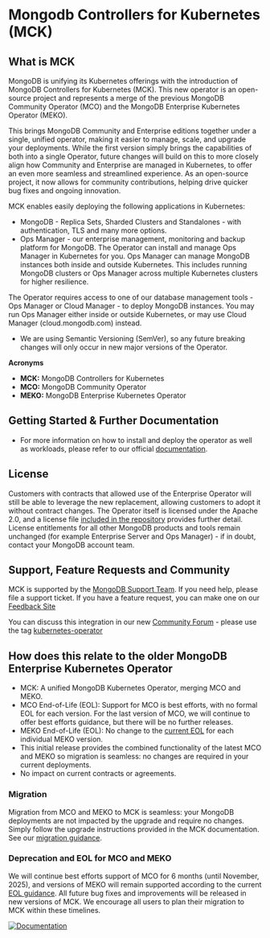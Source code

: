# Mongodb Controllers for Kubernetes (MCK)

## What is MCK

MongoDB is unifying its Kubernetes offerings with the introduction of MongoDB Controllers for Kubernetes (MCK). This new operator is an open-source project and represents a merge of the previous MongoDB Community Operator (MCO) and the MongoDB Enterprise Kubernetes Operator (MEKO).

This brings MongoDB Community and Enterprise editions together under a single, unified operator, making it easier to manage, scale, and upgrade your deployments. While the first version simply brings the capabilities of both into a single Operator, future changes will build on this to more closely align how Community and Enterprise are managed in Kubernetes, to offer an even more seamless and streamlined experience. As an open-source project, it now allows for community contributions, helping drive quicker bug fixes and ongoing innovation.

MCK enables easily deploying the following applications in Kubernetes:
* MongoDB - Replica Sets, Sharded Clusters and Standalones - with authentication, TLS and many more options.
* Ops Manager - our enterprise management, monitoring and backup platform for MongoDB. The Operator can install and manage Ops Manager in Kubernetes for you. Ops Manager can manage MongoDB instances both inside and outside Kubernetes.
This includes running MongoDB clusters or Ops Manager across multiple Kubernetes clusters for higher resilience.

The Operator requires access to one of our database management tools - Ops Manager or Cloud Manager - to deploy MongoDB instances. You may run Ops Manager either inside or outside Kubernetes, or may use Cloud Manager (cloud.mongodb.com) instead.
* We are using Semantic Versioning (SemVer), so any future breaking changes will only occur in new major versions of the Operator.

**Acronyms**

* **MCK:** MongoDB Controllers for Kubernetes
* **MCO:** MongoDB Community Operator
* **MEKO:** MongoDB Enterprise Kubernetes Operator

## Getting Started & Further Documentation
* For more information on how to install and deploy the operator as well as workloads, please refer to our official [documentation](https://www.mongodb.com/docs/kubernetes/current/).

## License

Customers with contracts that allowed use of the Enterprise Operator will still be able to leverage the new replacement, allowing customers to adopt it without contract changes. The Operator itself is licensed under the Apache 2.0, and a license file [included in the repository](#) provides further detail. License entitlements for all other MongoDB products and tools remain unchanged (for example Enterprise Server and Ops Manager) \- if in doubt, contact your MongoDB account team.

## Support, Feature Requests and Community
MCK is supported by the [MongoDB Support Team](https://support.mongodb.com/). If you need help, please file a support ticket. If you have a feature request, you can make one on our [Feedback Site](https://feedback.mongodb.com/forums/924355-ops-tools)

You can discuss this integration in our new [Community Forum](https://developer.mongodb.com/community/forums/) - please use the tag [kubernetes-operator](https://developer.mongodb.com/community/forums/tag/kubernetes-operator)

## How does this relate to the older MongoDB Enterprise Kubernetes Operator
* MCK: A unified MongoDB Kubernetes Operator, merging MCO and MEKO.
* MCO End-of-Life (EOL): Support for MCO is best efforts, with no formal EOL for each version. For the last version of MCO, we will continue to offer best efforts guidance, but there will be no further releases.
* MEKO End-of-Life (EOL): No change to the [current EOL](https://www.mongodb.com/docs/kubernetes-operator/current/reference/support-lifecycle/) for each individual MEKO version.
* This initial release provides the combined functionality of the latest MCO and MEKO so migration is seamless: no changes are required in your current deployments.
* No impact on current contracts or agreements.

### Migration

Migration from MCO and MEKO to MCK is seamless: your MongoDB deployments are not impacted by the upgrade and require no changes. Simply follow the upgrade instructions provided in the MCK documentation. See our [migration guidance](https://dochub.mongodb.org/core/migrate-to-mck).

### Deprecation and EOL for MCO and MEKO

We will continue best efforts support of MCO for 6 months (until November, 2025), and versions of MEKO will remain supported according to the current [EOL guidance](https://www.mongodb.com/docs/kubernetes-operator/current/reference/support-lifecycle/). All future bug fixes and improvements will be released in new versions of MCK. We encourage all users to plan their migration to MCK within these timelines.

[![Documentation](https://img.shields.io/badge/Documentation-MongoDB-green)](https://www.mongodb.com/docs/kubernetes/current/)
